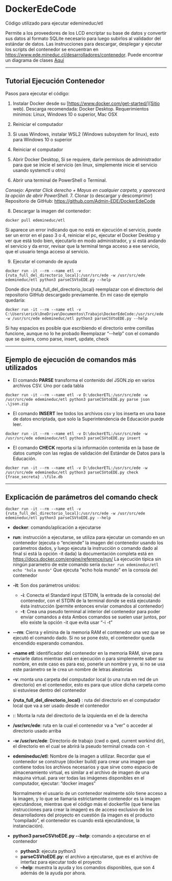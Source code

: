 # DockerEdeCode
Código utilizado para ejecutar edemineduc/etl

Permite a los proveedores de los LCD encriptar su base de datos y convertir sus datos al formato SQLite necesario para luego subirlos al validador del estándar de datos.
Las instrucciones para descargar, desplegar y ejecutar los scripts del contenedor se encuentran en <https://www.ede.mineduc.cl/desarrolladores/contenedor>. Puede encontrar un diagrama de clases [Aquí](https://www.plantuml.com/plantuml/svg/rLXjRzks4t-lJo7qJHt0CVhm_w_Ri0vzS3gWSzEipeg-8yxaIUPAaIfvSfns-UuZAIPoQSTmXWx3WXYYTB-xuztzZgJqp15OwXfLW5Bcef5hgUj2OKKbcTBAUacba1OvIQCBhi2viWNhyENyFPcJwKdvfIY_D4XB8wvAXzIrZ7UEJCEKgMkq8mqDZajYZg1fZpR0ZH6TGbPPZwsamb5wq2k49wm5Mdwb0bAFZegheZ9Ae2rHOF2_SGSkN1w5fsMqKTuxdSwFts655ZN7uzKJzd2oLcvzBs2rS0Fm7TRIaGrHJRXRHO35UW1m5ExOgqGZ33MtbosXc3wUY4L41m0JYw3HfuelaN-S_pQJX2bNuUzB9L7vSFeCbK_ZGEfwKYFD-gpTjyRG_QCUF-JtavA43BL78-D6Q-Gq4WjePReBPHgNmvXPvCQAtD0Ab1H0-7h-zdJqXpDw2WItUBDOuxeT-PyTbvAmsOlpbrO1nr50XZ9gCIx3iwXrbQMcpyXWYZ6f9J4sSgYgSGcsTaTV8t2Dl2ECW4p4FHpicG8jbOANHi-a8t1dOE5zZDVkqghqurSFeg3FMvWjTLOp8JbbsCbaKkHX6EsCmZUekn3CtQkxE_PCblTAFz_T3PDdHI7eQMnXOozJe283TMrWm-rP3os_HoorGqktosEjS_6GnAGVbvI-MUwSoczEenVWS8fJ8ECYg4_mAJIOmMkaiswX9FyLBrzPqvmq85MlWc6OEzRSofQyWscoEtt1Jf-_ESbmQNKvnpNzxdp8SuatRf8YhUasuoyLh30GVmRphaKhDQ4MNYnXLyY1wgo2JOPOS-6yYqK-VxAWNONM5-iy58jTI5gUWHRWacRW82F3XBICkrNawqsKuz8XFrk2mvm3WM9nFIBZRV-x1CZMaSY2AQetHg0okrGiWdYTbj7UPyf2YbwRpxBDT1IYFJV2k9bnQUi9NcPm3Wi5KtG2drk-b2iJBFTMhvVgCIfiyeYKRAG6E-rQ9Jc8Q-8sbqewocEq2A66AK71xgl4xyJqE0fJIKDkLDV49NLSTbf-wZ3jBMvd9J_CvX_-gvKyMNDKjvHoLoLhf7TOlVM-jFmC98q-lsntJyWqBLWCMUnjguTZzIW3DK1ysM-dFKWRWMCWiWSow1VRjUOChJFwkYj5zK6vo9fexIw6hkFYqcZSChUVLz5X6UgQaIJjE85phlps57bwQZGUpXDXBhGo8C9qaXKPRx9L_seu2uQUwayL9FkU74wLGRQwaGal6-9En-BXmG1aLQTv6BYm5eF004fdsrsebBOM-4UeiQpq0sPJyPYBUCSiahJ6PS270n0r-J4mgIjZcrZa3Fne03T0Ll9EGGPvxDK9Qoi522Q0jXp-Rx017ibHeByuLgD62ygF8AmknZ7UMMSoxVyFsjneVr4CdAmrK6SXT_NTDhX1xJfG6V390CILTvy8pbmyAVa1Yeu3oTLMDDzlHcCeAGPtAxcAcon3nuq2orfZ_PWw8KFScPqVDkmGwc26jTPKwFmePkNI8s96GYLLT0J2H5TC0Rif6HEeCZzNXV-_Aehi5UIdFu-Fqzdxnp8a2BKKKABkWUNnySzxALdi4KRZ-tbuWFP-SXvWOJTZ3z3Rfl4XMdVazY4cznF-00lxkk00xJkqnW7c_dw_763y7soYOdEFYetXFVckKOX5TiO9GYrS4cP7sKow_R8JvEdJmQsOyiOzEcxb0eT-tR7V93F5vjjfG6v4bCkoOzjkSGXgjtXhnZaY-nPI55z_Heg8GQCedg4MuRlKNm00)


---

## Tutorial Ejecución Contenedor
Pasos para ejecutar el código:

1. Instalar Docker desde su [https://www.docker.com/get-started/](Sitio web). Descarga recomendada: Docker Desktop. Requerimientos mínimos: Linux, Windows 10 o superior, Mac OSX

2. Reiniciar el computador

3. Si usas Windows, instalar WSL2 (Windows subsystem for linux), esto para Windows 10 o superior

4. Reiniciar el computador

5. Abrir Docker Desktop, Si se requiere, darle permisos de administrador para que se inicie el servicio (en linux, simplemente inicie el servicio usando systemctl u otro)

6. Abrir una terminal de PowerShell o Terminal.

*Consejo: Apretar Click derecho + Mayus en cualquier carpeta, y aparecerá la opción de abrir PowerShell.*
7. Clonar (o descargar y descomprimir) Repositorio de GitHub: <https://github.com/Admin-EDE/DockerEdeCode>

8. Descargar la imagen del contenedor:
~~~
docker pull edemineduc/etl
~~~
Si aparece un error indicando que no está en ejecución el servicio, puede ser un error en el paso 3 o 4, reiniciar el pc, ejecutar el Docker Desktop y ver que está todo bien, ejecutarlo en modo administrador, y si está andando el servicio y da error, revisar que la terminal tenga acceso a ese servicio, que el usuario tenga acceso al servicio.

9. Ejecutar el comando de ayuda
~~~
docker run -it --rm --name etl -v {ruta_full_del_directorio_local}:/usr/src/ede -w /usr/src/ede edemineduc/etl python3 parseCSVtoEDE.py --help
~~~
Donde dice {ruta_full_del_directorio_local} reemplazar con el directorio del repositorio GitHub descargado previamente. En mi caso de ejemplo quedaría:
~~~
docker run -it --rm --name etl -v C:\Users\erick\OneDrive\Documentos\Trabajo\DockerEdeCode:/usr/src/ede -w /usr/src/ede edemineduc/etl python3 parseCSVtoEDE.py --help
~~~
Si hay espacios es posible que escribiendo el directorio entre comillas funcione, aunque no lo he probado
Reemplazar “--help” con el comando que se quiera, como parse, insert, update, check

---
## Ejemplo de ejecución de comandos más utilizados
- El comando **PARSE** transforma el contenido del JSON.zip en varios archivos CSV. Uno por cada tabla
~~~
docker run -it --rm --name etl -v D:\dockerETL:/usr/src/ede -w /usr/src/ede edemineduc/etl python3 parseCSVtoEDE.py parse json .\json.zip
~~~

- El comando **INSERT** lee todos los archivos csv y los inserta en una base de datos encriptada, que solo la Superintendencia de Educación puede leer.
~~~
docker run -it --rm --name etl -v D:\dockerETL:/usr/src/ede -w /usr/src/ede edemineduc/etl python3 parseCSVtoEDE.py insert
~~~

- El comando **CHECK** reporta si la información contenida en la base de datos cumple con las reglas de validación del Estándar de Datos para la Educación.
~~~
docker run -it --rm --name etl -v D:\dockerETL:/usr/src/ede -w /usr/src/ede edemineduc/etl python3 parseCSVtoEDE.py check {frase_secreta} .\file.db
~~~

---
## Explicación de parámetros del comando check
~~~
docker run -it --rm --name etl -v {ruta_full_del_directorio_local}:/usr/src/ede -w /usr/src/ede edemineduc/etl python3 parseCSVtoEDE.py --help
~~~

- **docker**: comando/aplicación a ejecutarse
- **run**: instrucción a ejecutarse, se utiliza para ejecutar un comando en un contenedor (ejecuta o “enciende” la imagen del contenedor usando los parámetros dados, y luego ejecuta la instrucción o comando dado al final si está la opción -it dada) la documentación completa está en <https://docs.docker.com/engine/reference/run/>
La ejecución típica sin ningún parametro de este comando sería ``docker run edemineduc/etl echo "hola mundo"`` Que ejecuta "echo hola mundo" en la consola del contenedor
- **-it**: Son dos parámetros unidos:
    - **-i**: Conecta el Standard input (STDIN, la entrada de la consola) del contenedor, con el STDIN de la terminal donde se está ejecutando ésta instrucción (permite entonces enviar comandos al contenedor)
    - **-t**: Crea una pseudo terminal al interior del contenedor para poder enviar comandos a ésta
    Ambos comandos se suelen usar juntos, por ello existe la opción -it que evita usar “-i -t”
- **--rm**: Cierra y elimina de la memoria RAM el contenedor una vez que se ejecutó el comando dado. Si no se pone ésto, el contenedor queda encendido esperando comandos.
- **–name etl**: identificador del contenedor en la memoria RAM, sirve para enviarle datos mientras está en ejecución o para simplemente saber su nombre, en este caso es para eso, ponerle un nombre y ya, si no se usa este parámetro se le crea un nombre de letras aleatorias
- **-v**: monta una carpeta del computador local (o una ruta en red de un directorio) en el contenedor, esto es para que utiice dicha carpeta como si estuviese dentro del contenedor
- **{ruta_full_del_directorio_local}** : ruta del directorio en el computador local que va a ser usado desde el contenedor
- **:**: Monta la ruta del directorio de la izquierda en el de la derecha
- **/usr/src/ede**: ruta en la cual el contenedor va a “ver” o acceder al directorio usado arriba
- **-w /usr/src/ede**: Directorio de trabajo (cwd o qwd, current workind dir), el directorio en el cual se abrirá la pseudo terminal creada con -t
- **edemineduc/etl**: Nombre de la imagen a utilizar. Recordar que el contenedor se construye (docker build) para crear una imagen que contiene todos los archivos necesarios y que sirve como espacio de almacenamiento virtual, es similar a el archivo de imagen de una máquina virtual. para ver todas las imágenes disponibles en el computador, ejecutar: “docker images”

    Normalmente el usuario de un contenedor realmente sólo tiene acceso a la imagen, y lo que se llamaría estrictamente contenedor es la imagen ejecutándose, mientras que el código más el dockerfile (que tiene las instrucciones para crear la imagen) es de acceso exclusivo de los desarrolladores del proyecto en cuestión (la imagen es el producto “compilado”, el contenedor es cuando está ejecutándose, la instanciación).
- **python3 parseCSVtoEDE.py --help**: comando a ejecutarse en el contenedor
    - **python3**: ejecuta python3
    - **parseCSVtoEDE.py**: el archivo a ejecutarse, que es el archivo de interfaz para ejecutar todo el proyecto
    - **–help**: muestra la ayuda y los comandos disponibles, que son 4 además de la ayuda por ahora.
